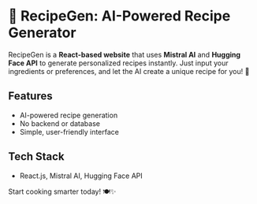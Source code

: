 # 🍳 RecipeGen: AI-Powered Recipe Generator

RecipeGen is a **React-based website** that uses **Mistral AI** and **Hugging Face API** to generate personalized recipes instantly. Just input your ingredients or preferences, and let the AI create a unique recipe for you! 🚀

## Features
- AI-powered recipe generation
- No backend or database
- Simple, user-friendly interface

## Tech Stack
- React.js, Mistral AI, Hugging Face API

Start cooking smarter today! 🍽️✨